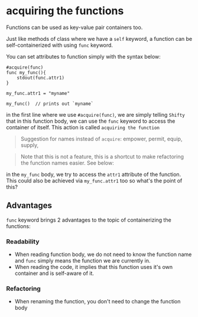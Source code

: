 # acquiring the functions

Functions can be used as key-value pair containers too.

Just like methods of class where we have a `self` keyword, a function can be self-containerized with using `func` keyword.

You can set attributes to function simply with the syntax below:

```shifty
#acquire(func)
func my_func(){
    stdout(func.attr1)
}

my_func.attr1 = "myname"

my_func()  // prints out `myname`
```

in the first line where we use `#acquire(func)`, we are simply telling `Shifty` that in this function body, we can use the `func` keyword to access the container of itself. This action is called `acquiring the function`

> Suggestion for names instead of `acquire`: empower, permit, equip, supply,

> Note that this is not a feature, this is a shortcut to make refactoring the function names easier. See below:

in the `my_func` body, we try to access the `attr1` attribute of the function. This could also be achieved via `my_func.attr1` too so what's the point of this?



## Advantages

`func` keyword brings 2 advantages to the topic of containerizing the functions:

### Readability
  - When reading function body, we do not need to know the function name and `func` simply means the function we are currently in.
  - When reading the code, it implies that this function uses it's own container and is self-aware of it.

### Refactoring
  - When renaming the function, you don't need to change the function body
